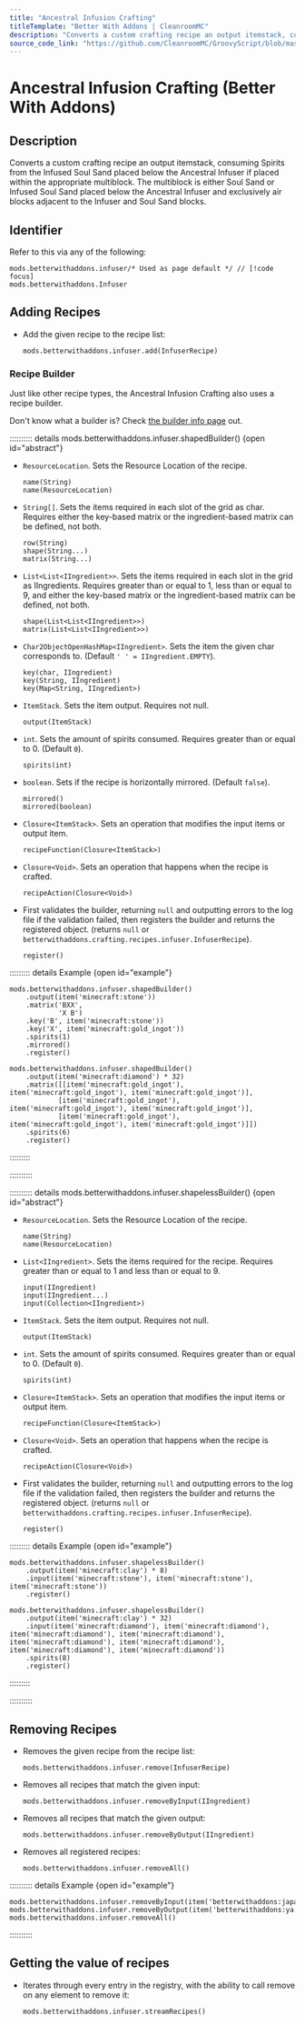 ```yaml
---
title: "Ancestral Infusion Crafting"
titleTemplate: "Better With Addons | CleanroomMC"
description: "Converts a custom crafting recipe an output itemstack, consuming Spirits from the Infused Soul Sand placed below the Ancestral Infuser if placed within the appropriate multiblock. The multiblock is either Soul Sand or Infused Soul Sand placed below the Ancestral Infuser and exclusively air blocks adjacent to the Infuser and Soul Sand blocks."
source_code_link: "https://github.com/CleanroomMC/GroovyScript/blob/master/src/main/java/com/cleanroommc/groovyscript/compat/mods/betterwithaddons/Infuser.java"
---
```


# Ancestral Infusion Crafting (Better With Addons)

## Description

Converts a custom crafting recipe an output itemstack, consuming Spirits from the Infused Soul Sand placed below the Ancestral Infuser if placed within the appropriate multiblock. The multiblock is either Soul Sand or Infused Soul Sand placed below the Ancestral Infuser and exclusively air blocks adjacent to the Infuser and Soul Sand blocks.

## Identifier

Refer to this via any of the following:

```groovy:no-line-numbers {1}
mods.betterwithaddons.infuser/* Used as page default */ // [!code focus]
mods.betterwithaddons.Infuser
```


## Adding Recipes

- Add the given recipe to the recipe list:

    ```groovy:no-line-numbers
    mods.betterwithaddons.infuser.add(InfuserRecipe)
    ```


### Recipe Builder

Just like other recipe types, the Ancestral Infusion Crafting also uses a recipe builder.

Don't know what a builder is? Check [the builder info page](../../getting_started/builder.md) out.

:::::::::: details mods.betterwithaddons.infuser.shapedBuilder() {open id="abstract"}
- `ResourceLocation`. Sets the Resource Location of the recipe.

    ```groovy:no-line-numbers
    name(String)
    name(ResourceLocation)
    ```

- `String[]`. Sets the items required in each slot of the grid as char. Requires either the key-based matrix or the ingredient-based matrix can be defined, not both.

    ```groovy:no-line-numbers
    row(String)
    shape(String...)
    matrix(String...)
    ```

- `List<List<IIngredient>>`. Sets the items required in each slot in the grid as IIngredients. Requires greater than or equal to 1, less than or equal to 9, and either the key-based matrix or the ingredient-based matrix can be defined, not both.

    ```groovy:no-line-numbers
    shape(List<List<IIngredient>>)
    matrix(List<List<IIngredient>>)
    ```

- `Char2ObjectOpenHashMap<IIngredient>`. Sets the item the given char corresponds to. (Default `' ' = IIngredient.EMPTY`).

    ```groovy:no-line-numbers
    key(char, IIngredient)
    key(String, IIngredient)
    key(Map<String, IIngredient>)
    ```

- `ItemStack`. Sets the item output. Requires not null.

    ```groovy:no-line-numbers
    output(ItemStack)
    ```

- `int`. Sets the amount of spirits consumed. Requires greater than or equal to 0. (Default `0`).

    ```groovy:no-line-numbers
    spirits(int)
    ```

- `boolean`. Sets if the recipe is horizontally mirrored. (Default `false`).

    ```groovy:no-line-numbers
    mirrored()
    mirrored(boolean)
    ```

- `Closure<ItemStack>`. Sets an operation that modifies the input items or output item.

    ```groovy:no-line-numbers
    recipeFunction(Closure<ItemStack>)
    ```

- `Closure<Void>`. Sets an operation that happens when the recipe is crafted.

    ```groovy:no-line-numbers
    recipeAction(Closure<Void>)
    ```

- First validates the builder, returning `null` and outputting errors to the log file if the validation failed, then registers the builder and returns the registered object. (returns `null` or `betterwithaddons.crafting.recipes.infuser.InfuserRecipe`).

    ```groovy:no-line-numbers
    register()
    ```

::::::::: details Example {open id="example"}
```groovy:no-line-numbers
mods.betterwithaddons.infuser.shapedBuilder()
    .output(item('minecraft:stone'))
    .matrix('BXX',
            'X B')
    .key('B', item('minecraft:stone'))
    .key('X', item('minecraft:gold_ingot'))
    .spirits(1)
    .mirrored()
    .register()

mods.betterwithaddons.infuser.shapedBuilder()
    .output(item('minecraft:diamond') * 32)
    .matrix([[item('minecraft:gold_ingot'), item('minecraft:gold_ingot'), item('minecraft:gold_ingot')],
            [item('minecraft:gold_ingot'), item('minecraft:gold_ingot'), item('minecraft:gold_ingot')],
            [item('minecraft:gold_ingot'), item('minecraft:gold_ingot'), item('minecraft:gold_ingot')]])
    .spirits(6)
    .register()
```

:::::::::

::::::::::

:::::::::: details mods.betterwithaddons.infuser.shapelessBuilder() {open id="abstract"}
- `ResourceLocation`. Sets the Resource Location of the recipe.

    ```groovy:no-line-numbers
    name(String)
    name(ResourceLocation)
    ```

- `List<IIngredient>`. Sets the items required for the recipe. Requires greater than or equal to 1 and less than or equal to 9.

    ```groovy:no-line-numbers
    input(IIngredient)
    input(IIngredient...)
    input(Collection<IIngredient>)
    ```

- `ItemStack`. Sets the item output. Requires not null.

    ```groovy:no-line-numbers
    output(ItemStack)
    ```

- `int`. Sets the amount of spirits consumed. Requires greater than or equal to 0. (Default `0`).

    ```groovy:no-line-numbers
    spirits(int)
    ```

- `Closure<ItemStack>`. Sets an operation that modifies the input items or output item.

    ```groovy:no-line-numbers
    recipeFunction(Closure<ItemStack>)
    ```

- `Closure<Void>`. Sets an operation that happens when the recipe is crafted.

    ```groovy:no-line-numbers
    recipeAction(Closure<Void>)
    ```

- First validates the builder, returning `null` and outputting errors to the log file if the validation failed, then registers the builder and returns the registered object. (returns `null` or `betterwithaddons.crafting.recipes.infuser.InfuserRecipe`).

    ```groovy:no-line-numbers
    register()
    ```

::::::::: details Example {open id="example"}
```groovy:no-line-numbers
mods.betterwithaddons.infuser.shapelessBuilder()
    .output(item('minecraft:clay') * 8)
    .input(item('minecraft:stone'), item('minecraft:stone'), item('minecraft:stone'))
    .register()

mods.betterwithaddons.infuser.shapelessBuilder()
    .output(item('minecraft:clay') * 32)
    .input(item('minecraft:diamond'), item('minecraft:diamond'), item('minecraft:diamond'), item('minecraft:diamond'), item('minecraft:diamond'), item('minecraft:diamond'), item('minecraft:diamond'), item('minecraft:diamond'))
    .spirits(8)
    .register()
```

:::::::::

::::::::::

## Removing Recipes

- Removes the given recipe from the recipe list:

    ```groovy:no-line-numbers
    mods.betterwithaddons.infuser.remove(InfuserRecipe)
    ```

- Removes all recipes that match the given input:

    ```groovy:no-line-numbers
    mods.betterwithaddons.infuser.removeByInput(IIngredient)
    ```

- Removes all recipes that match the given output:

    ```groovy:no-line-numbers
    mods.betterwithaddons.infuser.removeByOutput(IIngredient)
    ```

- Removes all registered recipes:

    ```groovy:no-line-numbers
    mods.betterwithaddons.infuser.removeAll()
    ```

:::::::::: details Example {open id="example"}
```groovy:no-line-numbers
mods.betterwithaddons.infuser.removeByInput(item('betterwithaddons:japanmat:16'))
mods.betterwithaddons.infuser.removeByOutput(item('betterwithaddons:ya'))
mods.betterwithaddons.infuser.removeAll()
```

::::::::::

## Getting the value of recipes

- Iterates through every entry in the registry, with the ability to call remove on any element to remove it:

    ```groovy:no-line-numbers
    mods.betterwithaddons.infuser.streamRecipes()
    ```
